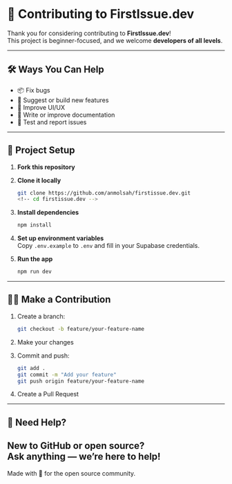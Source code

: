 # 🤝 Contributing to FirstIssue.dev

Thank you for considering contributing to **FirstIssue.dev**!  
This project is beginner-focused, and we welcome **developers of all levels**.

---

## 🛠️ Ways You Can Help

- 📦 Fix bugs
- 🌟 Suggest or build new features
- 🎨 Improve UI/UX
- 📄 Write or improve documentation
- 🧪 Test and report issues

---

## 📁 Project Setup

1. **Fork this repository**
2. **Clone it locally**  
   ```bash
   git clone https://github.com/anmolsah/firstissue.dev.git
   <!-- cd firstissue.dev -->
   ```

3. **Install dependencies**  
   ```bash
   npm install
   ```

4. **Set up environment variables**  
   Copy `.env.example` to `.env` and fill in your Supabase credentials.

5. **Run the app**  
   ```bash
   npm run dev
   ```

---

## 🧑‍💻 Make a Contribution

1. Create a branch:  
   ```bash
   git checkout -b feature/your-feature-name
   ```

2. Make your changes

3. Commit and push:  
   ```bash
   git add .
   git commit -m "Add your feature"
   git push origin feature/your-feature-name
   ```

4. Create a Pull Request

---

## 💬 Need Help?

New to GitHub or open source?  
Ask anything — we’re here to help! 
---

Made with 💙 for the open source community.
